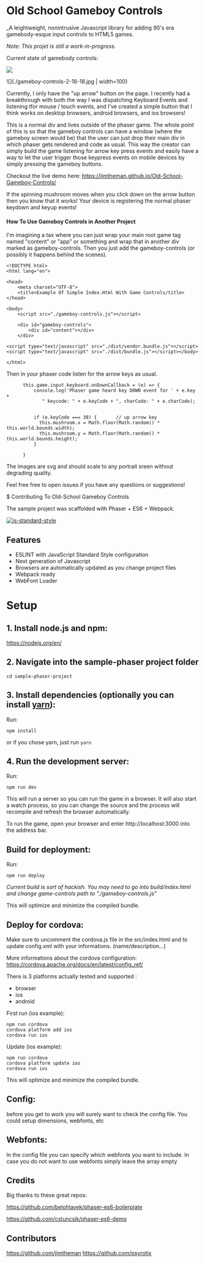 


# Old School Gameboy Controls 

_A leightweight, nonintrusive Javascript library for adding 90's era gamebody-esque input controls to HTML5 games.   


_Note: This projet is still a work-in-progress._


Current state of gamebody controls:


<img src="./gameboy-controls-2-18-18.jpg"/>

![](./gameboy-controls-2-18-18.jpg | width=100)


Currently, I only have the "up arrow" button on the page. I recently had a breakthrough with both the way I was 
dispatching Keyboard Events and listening tfor mouse / touch events, and I've created a simple button that I think
works on desktop browsers, android browsers, and ios browsers!


This is a normal div and lives outside of the phaser game.
The whole point of this is so that the gameboy controls can have a window (where the gameboy screen would be) that the user
can just drop their main div in which phaser gets rendered and code as usual. This way the creator can simply build
the game listening for arrow key press events and easily have a way to let the user trigger those keypress events on 
mobile devices by simply pressing the gameboy buttons.


Checkout the live demo here: https://jimtheman.github.io/Old-School-Gameboy-Controls/


If the spinning mushroom moves when you click down on the arrow button then you know that it works! Your device is registering
the normal phaser keydown and keyup events!




#### How To Use Gameboy Controls in Another Project

I'm imagining a tax where you can just wrap your main root game tag named "content" or "app" or something and wrap that in
another div marked as gameboy-controls. Then you just add the gameboy-controls (or possibly it happens behind the scenes).

```
<!DOCTYPE html>
<html lang="en">

<head>
    <meta charset="UTF-8">
    <title>Example Of Simple Index.Html With Game Controls/title>
</head>

<body>
    <script src="./gameboy-controls.js"></script>

    <div id="gameboy-controls">
        <div id="content"></div>
    </div>

<script type="text/javascript" src="./dist/vendor.bundle.js"></script><script type="text/javascript" src="./dist/bundle.js"></script></body>

</html>

```


Then in your phaser code listen for the arrow keys as usual.

```
      this.game.input.keyboard.onDownCallback = (e) => {
          console.log('Phaser game heard key DOWN event for ' + e.key +
             " keycode: " + e.keyCode + ", charCode: " + e.charCode);

          
          if (e.keyCode === 38) {       // up arrow key
            this.mushroom.x = Math.floor(Math.random() * this.world.bounds.width);
            this.mushroom.y = Math.floor(Math.random() * this.world.bounds.height);
          }

      }
```



The images are svg and should scale to any portrait sreen without degrading quality. 


Feel free free to open issues if you have any questions or suggestions!


$ Contributing To Old-School Gameboy Controls


 The sample project was scaffolded with Phaser + ES6 + Webpack.

[![js-standard-style](https://cdn.rawgit.com/feross/standard/master/badge.svg)](https://github.com/feross/standard)


## Features
- ESLINT with JavaScript Standard Style configuration
- Next generation of Javascript
- Browsers are automatically updated as you change project files
- Webpack ready
- WebFont Loader


# Setup

## 1. Install node.js and npm:

https://nodejs.org/en/


## 2. Navigate into the sample-phaser project folder

`cd sample-phaser-project`


## 3. Install dependencies (optionally you can install [yarn](https://yarnpkg.com/)):

Run:

```npm install``` 

or if you chose yarn, just run ```yarn```


## 4. Run the development server:

Run:

```npm run dev```

This will run a server so you can run the game in a browser. It will also start a watch process, so you can change the source and the process will recompile and refresh the browser automatically.

To run the game, open your browser and enter http://localhost:3000 into the address bar.


## Build for deployment:

Run:

```npm run deploy```


_Current build is sort of hackish. You may need to go into build/index.html and change game-controls path to "./gameboy-controls.js"_


This will optimize and minimize the compiled bundle.

## Deploy for cordova:
Make sure to uncomment the cordova.js file in the src/index.html and to update config.xml with your informations. (name/description...)

More informations about the cordova configuration:
https://cordova.apache.org/docs/en/latest/config_ref/

There is 3 platforms actually tested and supported : 
- browser
- ios
- android

First run (ios example):

```
npm run cordova
cordova platform add ios
cordova run ios
```

Update (ios example):

```
npm run cordova
cordova platform update ios
cordova run ios
```

This will optimize and minimize the compiled bundle.

## Config:
before you get to work you will surely want to check the config file. You could setup dimensions, webfonts, etc

## Webfonts:
In the config file you can specify which webfonts you want to include. In case you do not want to use webfonts simply leave the array empty

## Credits
Big thanks to these great repos:

https://github.com/belohlavek/phaser-es6-boilerplate

https://github.com/cstuncsik/phaser-es6-demo

## Contributors

https://github.com/jimtheman
https://github.com/psyrotix